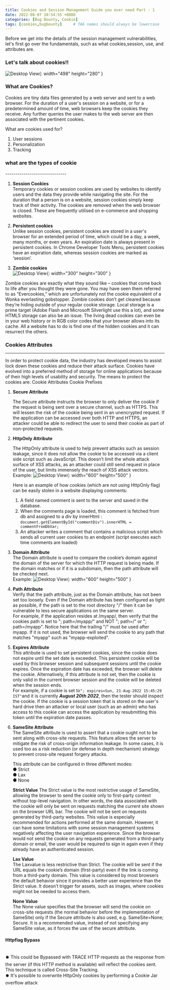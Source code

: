 ```yaml
---
title: Cookies and Session Management Guide you ever need Part - 1
date: 2022-08-07 10:54:55 +0888
categories: [Bug Bounty, Cookie]
tags: [cookies,bugbounty]     # TAG names should always be lowercase
---
```


Before we get into the details of the session management vulnerabilities, let's first go over the fundamentals, such as what cookies,session, use, and attributes are.

<h3>Let's talk about cookies!!</h3>

![Desktop View](/assets/img/poc/Cookies_01.gif){: width="498" height="280" }

<h3>What are Cookies?</h3>
Cookies are tiny data files generated by a web server and sent to a web browser. For the duration of a user's session on a website, or for a predetermined amount of time, web browsers keep the cookies they receive. Any further queries the user makes to the web server are then associated with the pertinent cookies.

What are cookies used for? 
1. User sessions
2. Personalization 
3. Tracking 

<h3> what are the  types of cookie </h3>
------------------------------

1.  **Session Cookies**<br/>
Temporary cookies or session cookies are used by websites to identify users and the data they provide while navigating the site. For the duration that a person is on a website, session cookies simply keep track of their activity. The cookies are removed when the web browser is closed. These are frequently utilised on e-commerce and shopping websites. 

2.  **Persistent cookies**<br/>
Unlike session cookies, persistent cookies are stored in a user's browser for an extended period of time, which could be a day, a week, many months, or even years. An expiration date is always present in persistent cookies.
In Chrome Developer Tools Menu, persistent cookies have an expiration date, whereas session cookies are marked as ‘session’. 

3.  **Zombie cookies**<br/>
![Desktop View](/assets/img/poc/zombiecookie.jpg){: width="300" height="300" }

Zombie cookies are exactly what they sound like – cookies that come back to life after you thought they were gone. You may have seen them referred to as “Evercookies,” which are unfortunately not the cookie equivalent of a Wonka everlasting gobstopper. Zombie cookies don’t get cleared because they’re hiding outside of your regular cookie storage. Local storage is a prime target (Adobe Flash and Microsoft Silverlight use this a lot), and some HTML5 storage can also be an issue. The living dead cookies can even be in your web history or in RGB color codes that your browser allows into its cache. All a website has to do is find one of the hidden cookies and it can resurrect the others.

### Cookies Attributes 
-------------------------------
In order to protect cookie data, the industry has developed means to assist lock down these cookies and reduce their attack surface. Cookies have evolved into a preferred method of storage for online applications because of their high levels of usability and security.
The means to protect the cookies are:
Cookie Attributes
Cookie Prefixes

1. **Secure Attribute**

    The Secure attribute instructs the browser to only deliver the cookie if the request is being sent over a secure channel, such as HTTPS. This will lessen the risk of the cookie being sent in an unencrypted request. If the application can be accessed over both HTTP and HTTPS, an attacker could be able to redirect the user to send their cookie as part of non-protected requests.
2. **HttpOnly Attribute**

    The HttpOnly attribute is used to help prevent attacks such as session leakage, since it does not allow the cookie to be accessed via a client side script such as JavaScript.
    This doesn’t limit the whole attack surface of XSS attacks, as an attacker could still send request in place of the user, but limits immensely the reach of XSS attack vectors.<br/>
    Example:
   ![Desktop View](/assets/img/poc/Httponly.png){: width="600" height="500" }

    Here is an example of how cookies (which are not using HttpOnly flag) can be easily stolen in a website displaying comments:
    1. A field named comment is sent to the server and saved in the database.
    2. When the comments page is loaded, this comment is fetched from db and assigned to a div by innerHtml : <br/>
    ``document.getElementById("commentDiv").innerHTML = commentFromDbVar;``
    3. An attacker writes a comment that contains a malicious script which sends all current user cookies to an endpoint (script executes each time comments are loaded)<br/>
3. **Domain Attribute**<br/>
    The Domain attribute is used to compare the cookie’s domain against the domain of the server for which the HTTP request is being made. If the domain matches or if it is a subdomain, then the path attribute will be checked next.<br/>
Example:
  ![Desktop View](/assets/img/poc/Domain.png){: width="600" height="500" }

4. **Path Attribute**<br/>
    Verify that the path attribute, just as the Domain attribute, has not been set too loosely. Even if the Domain attribute has been configured as tight as possible, if the path is set to the root directory "/" then it can be vulnerable to less secure applications on the same server. <br/>For example, if the application resides at /myapp/, then verify that the cookies path is set to "; path=/myapp/" and NOT "; path=/" or "; path=/myapp". Notice here that the trailing "/" must be used after myapp. If it is not used, the browser will send the cookie to any path that matches "myapp" such as "myapp-exploited".

5. **Expires Attribute**<br/>
    This attribute is used to set persistent cookies, since the cookie does not expire until the set date is exceeded. This persistent cookie will be used by this browser session and subsequent sessions until the cookie expires. Once the expiration date has exceeded, the browser will delete the cookie. Alternatively, if this attribute is not set, then the cookie is only valid in the current browser session and the cookie will be deleted when the session ends. <br/>
    For example, if a cookie is set to`` "; expires=Sun, 21-Aug-2022 15:45:29 IST" ``and it is currently ***August 20th 2022***, then the tester should inspect the cookie. If the cookie is a session token that is stored on the user's hard drive then an attacker or local user (such as an admin) who has access to this cookie can access the application by resubmitting this token until the expiration date passes.
6. **SameSite Attribute**<br/>
     The SameSite attribute is used to assert that a cookie ought not to be sent along with cross-site requests. This feature allows the server to mitigate the risk of cross-origin information leakage. In some cases, it is used too as a risk reduction (or defense in depth mechanism) strategy to prevent cross-site request forgery attacks. 

     This attribute can be configured in three different modes: <br/>
     ● Strict  <br/>
     ● Lax  <br/>
     ● None  <br/>
     
     **Strict Value** The Strict value is the most restrictive usage of SameSite, allowing the browser to send the cookie only to first-party context without top-level navigation. In other words, the data associated with the cookie will only be sent on requests matching the current site shown on the browser URL bar. 
     The cookie will not be sent on requests generated by third-party websites. This value is especially recommended for actions performed at the same domain. However, it can have some limitations with some session management systems negatively affecting the user navigation experience. Since the browser would not send the cookie on any requests generated from a third-party domain or email, the user would be required to sign in again even if they already have an authenticated session. 
     
     **Lax Value**  <br/>
     The Laxvalue is less restrictive than Strict. The cookie will be sent if the URL equals the cookie’s domain (first-party) even if the link is coming from a third-party domain. This value is considered by most browsers the default behavior since it provides a better user experience than the Strict value. It doesn’t trigger for assets, such as images, where cookies might not be needed to access them. <br/>

     **None Value**  <br/>
     The None value specifies that the browser will send the cookie on cross-site requests (the normal behavior before the implementation of SameSite) only if the Secure attribute is also used, e.g. SameSite=None; Secure.
     It is a recommended value, instead of not specifying any SameSite value, as it forces the use of the secure attribute.

<h4>Httpflag Bypass</h4><br/>
⏺️ This could be Bypassed with TRACE HTTP requests as the response from the server (if this HTTP method is available) will reflect the cookies sent. This technique is called Cross-Site Tracking.<br/>
⏺️ It's possible to overwrite HttpOnly cookies by performing a Cookie Jar overflow attack
